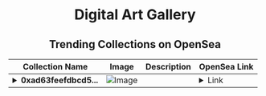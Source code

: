 <div align="center">

# Digital Art Gallery

## Trending Collections on OpenSea

| Collection Name                       | Image                                                                                     | Description                       | OpenSea Link                                                                                          |
|---------------------------------------|-------------------------------------------------------------------------------------------|-----------------------------------|--------------------------------------------------------------------------------------------------------|
| **<details><summary>0xad63feefdbcd5...</summary>0xad63feefdbcd5af937114023ad378aa24c315c08</details>** | ![Image](https://i2.seadn.io/optimism/0xe1eeaf7229c9701dc5e0392c73ba7870c483f6f8/0553b06cfcbe6ba9b1e38bdc613fda/0e0553b06cfcbe6ba9b1e38bdc613fda.jpeg?w=200&auto=format) |  | <details><summary>Link</summary>[0xad63feefdbcd5af937114023ad378aa24c315c08](https://opensea.io/collection/0xad63feefdbcd5af937114023ad378aa24c315c08)</details> |

</div>